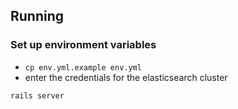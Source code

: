 ## Running

### Set up environment variables

- `cp env.yml.example env.yml`
- enter the credentials for the elasticsearch cluster

`rails server`

